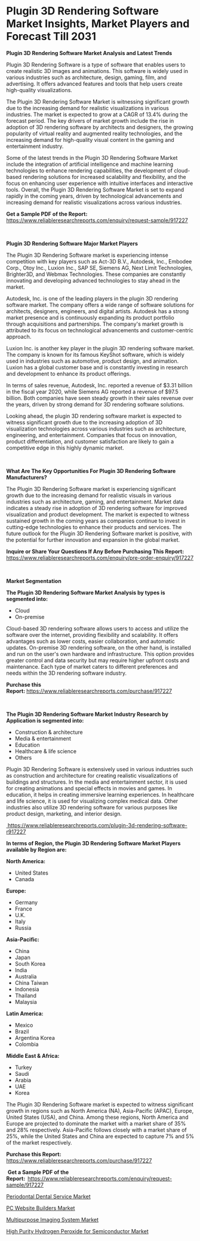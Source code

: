<p><h1>Plugin 3D Rendering Software Market Insights, Market Players and Forecast Till 2031</h1></p><p><strong>Plugin 3D Rendering Software Market Analysis and Latest Trends</strong></p>
<p><p>Plugin 3D Rendering Software is a type of software that enables users to create realistic 3D images and animations. This software is widely used in various industries such as architecture, design, gaming, film, and advertising. It offers advanced features and tools that help users create high-quality visualizations.</p><p>The Plugin 3D Rendering Software Market is witnessing significant growth due to the increasing demand for realistic visualizations in various industries. The market is expected to grow at a CAGR of 13.4% during the forecast period. The key drivers of market growth include the rise in adoption of 3D rendering software by architects and designers, the growing popularity of virtual reality and augmented reality technologies, and the increasing demand for high-quality visual content in the gaming and entertainment industry.</p><p>Some of the latest trends in the Plugin 3D Rendering Software Market include the integration of artificial intelligence and machine learning technologies to enhance rendering capabilities, the development of cloud-based rendering solutions for increased scalability and flexibility, and the focus on enhancing user experience with intuitive interfaces and interactive tools. Overall, the Plugin 3D Rendering Software Market is set to expand rapidly in the coming years, driven by technological advancements and increasing demand for realistic visualizations across various industries.</p></p>
<p><strong>Get a Sample PDF of the Report:&nbsp;</strong> <a href="https://www.reliableresearchreports.com/enquiry/request-sample/917227">https://www.reliableresearchreports.com/enquiry/request-sample/917227</a></p>
<p>&nbsp;</p>
<p><strong>Plugin 3D Rendering Software Major Market Players</strong></p>
<p><p>The Plugin 3D Rendering Software market is experiencing intense competition with key players such as Act-3D B.V., Autodesk, Inc., Embodee Corp., Otoy Inc., Luxion Inc., SAP SE, Siemens AG, Next Limit Technologies, Brighter3D, and Webmax Technologies. These companies are constantly innovating and developing advanced technologies to stay ahead in the market.</p><p>Autodesk, Inc. is one of the leading players in the plugin 3D rendering software market. The company offers a wide range of software solutions for architects, designers, engineers, and digital artists. Autodesk has a strong market presence and is continuously expanding its product portfolio through acquisitions and partnerships. The company's market growth is attributed to its focus on technological advancements and customer-centric approach.</p><p>Luxion Inc. is another key player in the plugin 3D rendering software market. The company is known for its famous KeyShot software, which is widely used in industries such as automotive, product design, and animation. Luxion has a global customer base and is constantly investing in research and development to enhance its product offerings.</p><p>In terms of sales revenue, Autodesk, Inc. reported a revenue of $3.31 billion in the fiscal year 2020, while Siemens AG reported a revenue of $97.5 billion. Both companies have seen steady growth in their sales revenue over the years, driven by strong demand for 3D rendering software solutions.</p><p>Looking ahead, the plugin 3D rendering software market is expected to witness significant growth due to the increasing adoption of 3D visualization technologies across various industries such as architecture, engineering, and entertainment. Companies that focus on innovation, product differentiation, and customer satisfaction are likely to gain a competitive edge in this highly dynamic market.</p></p>
<p>&nbsp;</p>
<p><strong>What Are The Key Opportunities For Plugin 3D Rendering Software Manufacturers?</strong></p>
<p><p>The Plugin 3D Rendering Software market is experiencing significant growth due to the increasing demand for realistic visuals in various industries such as architecture, gaming, and entertainment. Market data indicates a steady rise in adoption of 3D rendering software for improved visualization and product development. The market is expected to witness sustained growth in the coming years as companies continue to invest in cutting-edge technologies to enhance their products and services. The future outlook for the Plugin 3D Rendering Software market is positive, with the potential for further innovation and expansion in the global market.</p></p>
<p><strong>Inquire or Share Your Questions If Any Before Purchasing This Report:</strong> <a href="https://www.reliableresearchreports.com/enquiry/pre-order-enquiry/917227">https://www.reliableresearchreports.com/enquiry/pre-order-enquiry/917227</a></p>
<p>&nbsp;</p>
<p><strong>Market Segmentation</strong></p>
<p><strong>The Plugin 3D Rendering Software Market Analysis by types is segmented into:</strong></p>
<p><ul><li>Cloud</li><li>On-premise</li></ul></p>
<p><p>Cloud-based 3D rendering software allows users to access and utilize the software over the internet, providing flexibility and scalability. It offers advantages such as lower costs, easier collaboration, and automatic updates. On-premise 3D rendering software, on the other hand, is installed and run on the user's own hardware and infrastructure. This option provides greater control and data security but may require higher upfront costs and maintenance. Each type of market caters to different preferences and needs within the 3D rendering software industry.</p></p>
<p><strong>Purchase this Report:&nbsp;</strong><a href="https://www.reliableresearchreports.com/purchase/917227">https://www.reliableresearchreports.com/purchase/917227</a></p>
<p>&nbsp;</p>
<p><strong>The Plugin 3D Rendering Software Market Industry Research by Application is segmented into:</strong></p>
<p><ul><li>Construction & architecture</li><li>Media & entertainment</li><li>Education</li><li>Healthcare & life science</li><li>Others</li></ul></p>
<p><p>Plugin 3D Rendering Software is extensively used in various industries such as construction and architecture for creating realistic visualizations of buildings and structures. In the media and entertainment sector, it is used for creating animations and special effects in movies and games. In education, it helps in creating immersive learning experiences. In healthcare and life science, it is used for visualizing complex medical data. Other industries also utilize 3D rendering software for various purposes like product design, marketing, and interior design.</p></p>
<p><a href="https://www.reliableresearchreports.com/plugin-3d-rendering-software-r917227">&nbsp;https://www.reliableresearchreports.com/plugin-3d-rendering-software-r917227</a></p>
<p><strong>In terms of Region, the Plugin 3D Rendering Software Market Players available by Region are:</strong></p>
<p>
    <p> <strong> North America: </strong>
        <ul>
            <li>United States</li>
            <li>Canada</li>
        </ul>
        </p> 
    <p> <strong> Europe: </strong>
        <ul>
            <li>Germany</li>
            <li>France</li>
            <li>U.K.</li>
            <li>Italy</li>
            <li>Russia</li>
        </ul>
        </p> 
    <p> <strong> Asia-Pacific: </strong>
        <ul>
            <li>China</li>
            <li>Japan</li>
            <li>South Korea</li>
            <li>India</li>
            <li>Australia</li>
            <li>China Taiwan</li>
            <li>Indonesia</li>
            <li>Thailand</li>
            <li>Malaysia</li>
        </ul>
        </p> 
    <p> <strong> Latin America: </strong>
        <ul>
            <li>Mexico</li>
            <li>Brazil</li>
            <li>Argentina Korea</li>
            <li>Colombia</li>
        </ul>
        </p> 
    <p> <strong> Middle East & Africa: </strong>
        <ul>
            <li>Turkey</li>
            <li>Saudi</li>
            <li>Arabia</li>
            <li>UAE</li>
            <li>Korea</li>
        </ul>
    </p>
    </p>
<p><p>The Plugin 3D Rendering Software market is expected to witness significant growth in regions such as North America (NA), Asia-Pacific (APAC), Europe, United States (USA), and China. Among these regions, North America and Europe are projected to dominate the market with a market share of 35% and 28% respectively. Asia-Pacific follows closely with a market share of 25%, while the United States and China are expected to capture 7% and 5% of the market respectively.</p></p>
<p><strong>Purchase this Report: </strong><a href="https://www.reliableresearchreports.com/purchase/917227">https://www.reliableresearchreports.com/purchase/917227</a></p>
<p>&nbsp;<strong>Get a Sample PDF of the Report:&nbsp;&nbsp;</strong><a href="https://www.reliableresearchreports.com/enquiry/request-sample/917227">https://www.reliableresearchreports.com/enquiry/request-sample/917227</a></p>
<p><strong></strong></p>
<p><p><a href="https://github.com/ElmoRunolfsson2023/Market-Research-Report-List-1/blob/main/periodontal-dental-service-market.md">Periodontal Dental Service Market</a></p><p><a href="https://github.com/susanjprice2023/Market-Research-Report-List-1/blob/main/pc-website-builders-market.md">PC Website Builders Market</a></p><p><a href="https://www.linkedin.com/pulse/multipurpose-imaging-system-market-trends-forecast-competitive-jmt7f">Multipurpose Imaging System Market</a></p><p><a href="https://www.linkedin.com/pulse/high-purity-hydrogen-peroxide-semiconductor-market-size-outlook-z5rze?trackingId=Z0vMlUYmTgjeIIKLWq3JQg%3D%3D">High Purity Hydrogen Peroxide for Semiconductor Market</a></p></p>